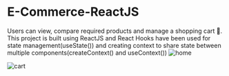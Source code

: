 # E-Commerce-ReactJS
Users can view, compare required products and manage a shopping cart 🛒.
This project is built using ReactJS and React Hooks have been used for state management(useState()) and creating context to share state between multiple components(createContext() and useContext())
![home](https://user-images.githubusercontent.com/51089917/70590764-b1ae0580-1bf9-11ea-9965-7e13484e26c4.png)

![cart](https://user-images.githubusercontent.com/51089917/70590756-ad81e800-1bf9-11ea-8717-56e298af37ee.png)
